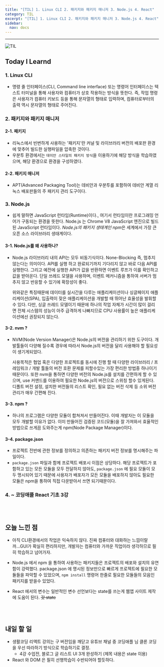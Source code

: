 ```yaml
---
title: "[TIL] 1. Linux CLI 2. 패키지와 패키지 매니저 3. Node.js 4. React"
category: TIL
excerpt: "[TIL] 1. Linux CLI 2. 패키지와 패키지 매니저 3. Node.js 4. React"
sidebar:
  nav: docs
---
```


---

![TIL](https://user-images.githubusercontent.com/83164003/127775612-7464075f-89e7-478e-82ee-dc1c2710a125.jpeg)
## Today I Learnd
### 1. Linux CLI
- 명령 줄 인터페이스(CLI, Command line interface) 또는 명령어 인터페이스는 텍스트 터미널을 통해 사용자와 컴퓨터가 상호 작용하는 방식을 뜻한다. 즉, 작업 명령은 사용자가 컴퓨터 키보드 등을 통해 문자열의 형태로 입력하며, 컴퓨터로부터의 출력 역시 문자열의 형태로 주어진다.

### 2. 패키지와 패키지 매니저
#### 2-1. 패키지
- 리눅스에서 빈번하게 사용하는 '패키지'란 커널 및 라이브러리 버전의 배포판 환경에 맞추어 빌드한 실행파일을 압축한 것이다.
- 우분투 환경에서는 `데미안 스타일의 패키지 방식`을 이용하기에 해당 방식을 학습하였으며, 해당 환경으로 환경을 구성하였다.

#### 2-2. 패키지 매니저
- APT(Advanced Packaging Tool)는 데비안과 우분투를 포함하여 데비안 계열 리눅스 배포판들의 주 패키지 관리 도구이다.

### 3. Node.js
- 쉽게 말하면 JavaScript 런타임(Runtime)이다., 여기서 런타임이란 프로그래밍 언어가 구동되는 환경을 뜻한다. Node.js 는 Chrome V8 JavaScript 엔진으로 빌드된 JavaScript 런타임이다. *Node.js의 패키지 생태계인 npm*은 세계에서 가장 큰 오픈 소스 라이브러리 생태계이다.

#### 3-1. Node.js를 왜 사용하나?
- Node.js 라이브러리 내의 API는 모두 비동기식이다. None-Blocking 즉, 멈추지 않는다는 의미이다. API를 실행 하고 완료되기까지 기다리지 않고 바로 다음 API를 실행한다. 그리고 예전에 실행한 API가 값을 반환하면 이벤트 루프가 이를 확인하고 값을 받아온다. 단일 쓰레드 모델을 사용하며, 이벤트 메커니즘을 통하여 서버가 멈추지 않고 반응할 수 있기에 확장성이 좋다.
 
  위와같은 특징때문에 데이터를 실시간을 다루는 애플리케이션이나 싱글페이지 애플리케이션(SPA), 입출력이 잦은 애플리케이션을 개발할 때 뛰어난 효율성을 발휘할 수 있다. 다만, 싱글 쓰레드 모델이기 때문에 하나의 작업 자체가 시간이 많이 걸리면 전체 시스템의 성능이 아주 급격하게 나빠지므로 CPU 사용률이 높은 애플리케이션에선 권장되지 않는다.
	
#### 3-2. nvm ? 
- NVM(Node Version Manager)은 Node.js의 버전을 관리하기 위한 도구이다. 개발툴들이 다양해 질수록 경우에 따라서 Node.js의 버전을 달리 사용해야 할 필요성이 생기게되었다.

  사용목적은 협업 혹은 다양한 프로젝트를 동시에 진행 할 때 다양한 라이브러리 / 프레임워크 / 개발 툴들의 버전 호환 문제를 피할수있는 가장 편리한 방법중 하나이기 때문이다. 또한 nvm을 통하면 다양한 버전의 Node.js를 설치를 간편하게 할 수 있으며, use 커맨드를 이용하여 필요한 Node.js의 버전으로 스위칭 할수 있게된다. 디폴트 버전 설정, 설치한 버전들의 리스트 확인, 필요 없는 버전 삭제 등 소위 버전 관리가 매우 간편해 진다.
	
#### 3-3. npm ?
- 하나의 프로그램은 다양한 모듈이 합쳐져서 만들어진다. 이때 개발자는 이 모듈을 모두 개발할 이유가 없다. 이미 만들어진 검증된 코드(모듈)을 잘 가져와서 효율적인 방법으로 쓰게끔 도와주는게 npm(Node Package Manager)이다.

#### 3-4. package.json
- 프로젝트 전반에 관한 정보를 정의하고 의존하는 패키지 버전 정보를 명시해주는 파일이다.
- `package.json` 파일과 함께 프로젝트 배포시 이점은 상당하다. 해당 프로젝트가 포함하고 있는 모든 모듈을 모두 전달하지 않아도, `package.json` 에 필요 모듈이 모두 명시되어 있기 때문에 사용자가 배포자가 모든 모듈을 배포하지 않아도 필요한 모듈은 npm을 통하여 직접 다운받아서 쓰면 되기때문이다.

### 4. ~ 코딩애플 React 기초 3강

<br>
<br>

## 오늘 느낀 점
- 아직 CLI환경에서의 작업은 익숙하지 않다. 진짜 컴퓨터와 대화하는 느낌이랄까...GUI가 확실히 편리하지만, 개발자는 컴퓨터와 가까운 직업이라 생각하므로 필히 학습하고 넘어가자.

- Node.js 에서 npm 을 통하여 사용하는 패키지들은 프로젝트의 배포와 설치의 유연함이 강력했다. package.json 에 명시된 정보만으로 빠르게 프로젝트에 필요한 모듈들을 파악할 수 있었으며, `npm install` 명령어 한줄로 필요한 모듈들의 모음인 패키지를 받을수 있었다.

- React 에서의 변수는 일반적인 변수 선언보다는 state를 쓰는게 웹앱 사이트 제작에 도움이 된다. ~~갓 state~~




<br>
<br>

## 내일 할 일
- 생활코딩 리액트 강의는 구 버전임을 깨닫고 유튜브 채널 중 코딩애플 님 클론 코딩을 우선 따라하기 방식으로 학습하기로 결정.
  - 4강 수업전, 블로그 글 리스트 UI 3개 완성하기 (제목 내용은 state 이용)
- React 와 DOM 은 필히 선행학습이 수반되어야 할듯하다.
